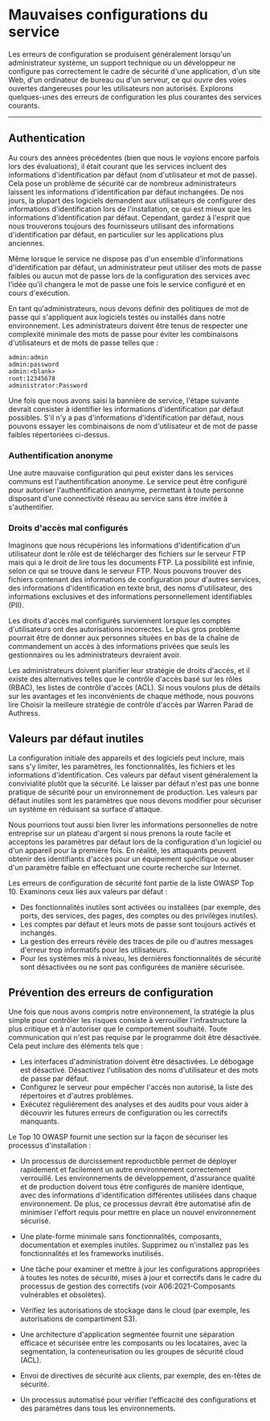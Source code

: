 # Mauvaises configurations du service

Les erreurs de configuration se produisent généralement lorsqu'un administrateur système, un support technique ou un développeur ne configure pas correctement le cadre de sécurité d'une application, d'un site Web, d'un ordinateur de bureau ou d'un serveur, ce qui ouvre des voies ouvertes dangereuses pour les utilisateurs non autorisés. Explorons quelques-unes des erreurs de configuration les plus courantes des services courants.

<hr>

## Authentication
Au cours des années précédentes (bien que nous le voyions encore parfois lors des évaluations), il était courant que les services incluent des informations d'identification par défaut (nom d'utilisateur et mot de passe). Cela pose un problème de sécurité car de nombreux administrateurs laissent les informations d'identification par défaut inchangées. De nos jours, la plupart des logiciels demandent aux utilisateurs de configurer des informations d'identification lors de l'installation, ce qui est mieux que les informations d'identification par défaut. Cependant, gardez à l'esprit que nous trouverons toujours des fournisseurs utilisant des informations d'identification par défaut, en particulier sur les applications plus anciennes.

Même lorsque le service ne dispose pas d'un ensemble d'informations d'identification par défaut, un administrateur peut utiliser des mots de passe faibles ou aucun mot de passe lors de la configuration des services avec l'idée qu'il changera le mot de passe une fois le service configuré et en cours d'exécution.

En tant qu'administrateurs, nous devons définir des politiques de mot de passe qui s'appliquent aux logiciels testés ou installés dans notre environnement. Les administrateurs doivent être tenus de respecter une complexité minimale des mots de passe pour éviter les combinaisons d'utilisateurs et de mots de passe telles que :

```
admin:admin
admin:password
admin:<blank>
root:12345678
administrator:Password
```

Une fois que nous avons saisi la bannière de service, l'étape suivante devrait consister à identifier les informations d'identification par défaut possibles. S'il n'y a pas d'informations d'identification par défaut, nous pouvons essayer les combinaisons de nom d'utilisateur et de mot de passe faibles répertoriées ci-dessus.

### Authentification anonyme
Une autre mauvaise configuration qui peut exister dans les services communs est l'authentification anonyme. Le service peut être configuré pour autoriser l'authentification anonyme, permettant à toute personne disposant d'une connectivité réseau au service sans être invitée à s'authentifier.

### Droits d'accès mal configurés
Imaginons que nous récupérions les informations d'identification d'un utilisateur dont le rôle est de télécharger des fichiers sur le serveur FTP mais qui a le droit de lire tous les documents FTP. La possibilité est infinie, selon ce qui se trouve dans le serveur FTP. Nous pouvons trouver des fichiers contenant des informations de configuration pour d'autres services, des informations d'identification en texte brut, des noms d'utilisateur, des informations exclusives et des informations personnellement identifiables (PII).

Les droits d'accès mal configurés surviennent lorsque les comptes d'utilisateurs ont des autorisations incorrectes. Le plus gros problème pourrait être de donner aux personnes situées en bas de la chaîne de commandement un accès à des informations privées que seuls les gestionnaires ou les administrateurs devraient avoir.

Les administrateurs doivent planifier leur stratégie de droits d'accès, et il existe des alternatives telles que le contrôle d'accès basé sur les rôles (RBAC), les listes de contrôle d'accès (ACL). Si nous voulons plus de détails sur les avantages et les inconvénients de chaque méthode, nous pouvons lire Choisir la meilleure stratégie de contrôle d'accès par Warren Parad de Authress.

## Valeurs par défaut inutiles
La configuration initiale des appareils et des logiciels peut inclure, mais sans s'y limiter, les paramètres, les fonctionnalités, les fichiers et les informations d'identification. Ces valeurs par défaut visent généralement la convivialité plutôt que la sécurité. Le laisser par défaut n'est pas une bonne pratique de sécurité pour un environnement de production. Les valeurs par défaut inutiles sont les paramètres que nous devons modifier pour sécuriser un système en réduisant sa surface d'attaque.

Nous pourrions tout aussi bien livrer les informations personnelles de notre entreprise sur un plateau d'argent si nous prenons la route facile et acceptons les paramètres par défaut lors de la configuration d'un logiciel ou d'un appareil pour la première fois. En réalité, les attaquants peuvent obtenir des identifiants d'accès pour un équipement spécifique ou abuser d'un paramètre faible en effectuant une courte recherche sur Internet.

Les erreurs de configuration de sécurité font partie de la liste OWASP Top 10. Examinons ceux liés aux valeurs par défaut :

+ Des fonctionnalités inutiles sont activées ou installées (par exemple, des ports, des services, des pages, des comptes ou des privilèges inutiles).
+ Les comptes par défaut et leurs mots de passe sont toujours activés et inchangés.
+ La gestion des erreurs révèle des traces de pile ou d'autres messages d'erreur trop informatifs pour les utilisateurs.
+ Pour les systèmes mis à niveau, les dernières fonctionnalités de sécurité sont désactivées ou ne sont pas configurées de manière sécurisée.

## Prévention des erreurs de configuration
Une fois que nous avons compris notre environnement, la stratégie la plus simple pour contrôler les risques consiste à verrouiller l'infrastructure la plus critique et à n'autoriser que le comportement souhaité. Toute communication qui n'est pas requise par le programme doit être désactivée. Cela peut inclure des éléments tels que :

+ Les interfaces d'administration doivent être désactivées.
Le débogage est désactivé.
Désactivez l'utilisation des noms d'utilisateur et des mots de passe par défaut.
+ Configurez le serveur pour empêcher l'accès non autorisé, la liste des répertoires et d'autres problèmes.
+ Exécutez régulièrement des analyses et des audits pour vous aider à découvrir les futures erreurs de configuration ou les correctifs manquants.

Le Top 10 OWASP fournit une section sur la façon de sécuriser les processus d'installation :

+ Un processus de durcissement reproductible permet de déployer rapidement et facilement un autre environnement correctement verrouillé. Les environnements de développement, d'assurance qualité et de production doivent tous être configurés de manière identique, avec des informations d'identification différentes utilisées dans chaque environnement. De plus, ce processus devrait être automatisé afin de minimiser l'effort requis pour mettre en place un nouvel environnement sécurisé.

+ Une plate-forme minimale sans fonctionnalités, composants, documentation et exemples inutiles. Supprimez ou n'installez pas les fonctionnalités et les frameworks inutilisés.

+ Une tâche pour examiner et mettre à jour les configurations appropriées à toutes les notes de sécurité, mises à jour et correctifs dans le cadre du processus de gestion des correctifs (voir A06:2021-Composants vulnérables et obsolètes). 

+ Vérifiez les autorisations de stockage dans le cloud (par exemple, les autorisations de compartiment S3).

+ Une architecture d'application segmentée fournit une séparation efficace et sécurisée entre les composants ou les locataires, avec la segmentation, la conteneurisation ou les groupes de sécurité cloud (ACL).

+ Envoi de directives de sécurité aux clients, par exemple, des en-têtes de sécurité.

+ Un processus automatisé pour vérifier l'efficacité des configurations et des paramètres dans tous les environnements.